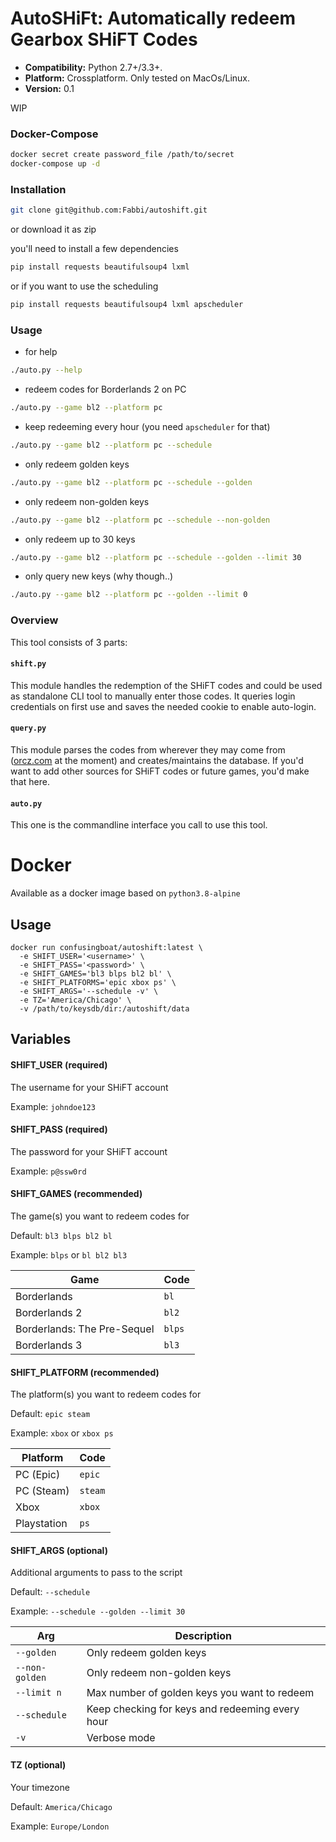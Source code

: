 # AutoSHiFt: Automatically redeem Gearbox SHiFT Codes

- **Compatibility:** Python 2.7+/3.3+.
- **Platform:** Crossplatform. Only tested on MacOs/Linux.
- **Version:** 0.1

WIP

### Docker-Compose
```sh
docker secret create password_file /path/to/secret
docker-compose up -d
```

### Installation

```sh
git clone git@github.com:Fabbi/autoshift.git
```

or download it as zip

you'll need to install a few dependencies

```sh
pip install requests beautifulsoup4 lxml
```

or if you want to use the scheduling

```sh
pip install requests beautifulsoup4 lxml apscheduler
```

### Usage

- for help
```sh
./auto.py --help
```

- redeem codes for Borderlands 2 on PC
```sh
./auto.py --game bl2 --platform pc
```

- keep redeeming every hour (you need `apscheduler` for that)
```sh
./auto.py --game bl2 --platform pc --schedule
```

- only redeem golden keys
```sh
./auto.py --game bl2 --platform pc --schedule --golden
```

- only redeem non-golden keys
```sh
./auto.py --game bl2 --platform pc --schedule --non-golden
```

- only redeem up to 30 keys
```sh
./auto.py --game bl2 --platform pc --schedule --golden --limit 30
```

- only query new keys (why though..)
```sh
./auto.py --game bl2 --platform pc --golden --limit 0
```

### Overview

This tool consists of 3 parts:

#### `shift.py`

This module handles the redemption of the SHiFT codes and could be used as standalone CLI tool to manually enter those codes.
It queries login credentials on first use and saves the needed cookie to enable auto-login.

#### `query.py`

This module parses the codes from wherever they may come from ([orcz.com](https://orcz.com) at the moment) and creates/maintains the database.
If you'd want to add other sources for SHiFT codes or future games, you'd make that here.

#### `auto.py`

This one is the commandline interface you call to use this tool.

# Docker
Available as a docker image based on `python3.8-alpine`

## Usage

```
docker run confusingboat/autoshift:latest \
  -e SHIFT_USER='<username>' \
  -e SHIFT_PASS='<password>' \
  -e SHIFT_GAMES='bl3 blps bl2 bl' \
  -e SHIFT_PLATFORMS='epic xbox ps' \
  -e SHIFT_ARGS='--schedule -v' \
  -e TZ='America/Chicago' \
  -v /path/to/keysdb/dir:/autoshift/data
```

## Variables

#### **SHIFT_USER** (required)
The username for your SHiFT account

Example: `johndoe123`


#### **SHIFT_PASS** (required)
The password for your SHiFT account

Example: `p@ssw0rd`


#### **SHIFT_GAMES** (recommended)
The game(s) you want to redeem codes for

Default: `bl3 blps bl2 bl`

Example: `blps` or `bl bl2 bl3`

|Game|Code|
|---|---|
|Borderlands|`bl`|
|Borderlands 2|`bl2`|
|Borderlands: The Pre-Sequel|`blps`|
|Borderlands 3|`bl3`|


#### **SHIFT_PLATFORM** (recommended)
The platform(s) you want to redeem codes for

Default: `epic steam`

Example: `xbox` or `xbox ps`

|Platform|Code|
|---|---|
|PC (Epic)|`epic`|
|PC (Steam)|`steam`|
|Xbox|`xbox`|
|Playstation|`ps`|


#### **SHIFT_ARGS** (optional)
Additional arguments to pass to the script

Default: `--schedule`

Example: `--schedule --golden --limit 30`

|Arg|Description|
|---|---|
|`--golden`|Only redeem golden keys|
|`--non-golden`|Only redeem non-golden keys|
|`--limit n`|Max number of golden keys you want to redeem|
|`--schedule`|Keep checking for keys and redeeming every hour|
|`-v`|Verbose mode|


#### **TZ** (optional)
Your timezone

Default: `America/Chicago`

Example: `Europe/London`